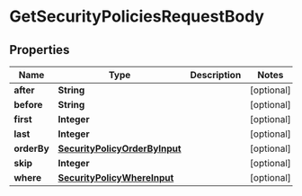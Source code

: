 

# GetSecurityPoliciesRequestBody


## Properties

Name | Type | Description | Notes
------------ | ------------- | ------------- | -------------
**after** | **String** |  |  [optional]
**before** | **String** |  |  [optional]
**first** | **Integer** |  |  [optional]
**last** | **Integer** |  |  [optional]
**orderBy** | [**SecurityPolicyOrderByInput**](SecurityPolicyOrderByInput.md) |  |  [optional]
**skip** | **Integer** |  |  [optional]
**where** | [**SecurityPolicyWhereInput**](SecurityPolicyWhereInput.md) |  |  [optional]



